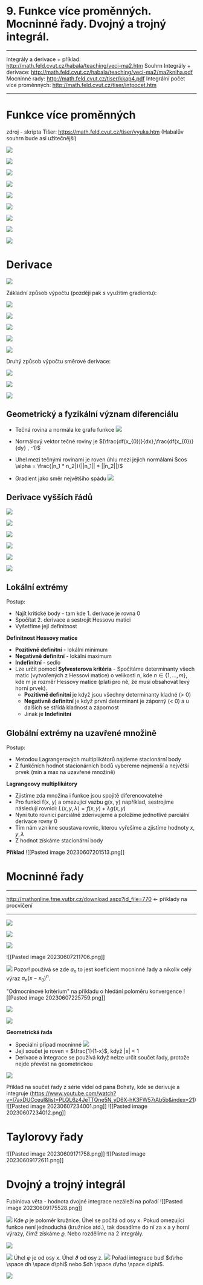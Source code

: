 # 9. Funkce více proměnných. Mocninné řady. Dvojný a trojný integrál.

----------
Integrály a derivace + příklad: http://math.feld.cvut.cz/habala/teaching/veci-ma2.htm
Souhrn Integrály + derivace: http://math.feld.cvut.cz/habala/teaching/veci-ma2/ma2kniha.pdf
Mocninné rady: http://math.feld.cvut.cz/tiser/kkap4.pdf
Integrální počet více proměnných: http://math.feld.cvut.cz/tiser/intpocet.htm

----------
# Funkce více proměnných

zdroj - skripta Tišer: https://math.feld.cvut.cz/tiser/vyuka.htm (Habalův souhrn bude asi užitečnější)

![](https://paper-attachments.dropbox.com/s_A49E0FA7E7A6D43B6799BADBBBECC5EC370A3C32ECC15B7A84154C1D79BF991F_1558854174395_image.png)

![](https://paper-attachments.dropbox.com/s_A49E0FA7E7A6D43B6799BADBBBECC5EC370A3C32ECC15B7A84154C1D79BF991F_1558854410864_image.png)

![](https://paper-attachments.dropbox.com/s_A49E0FA7E7A6D43B6799BADBBBECC5EC370A3C32ECC15B7A84154C1D79BF991F_1558854457973_image.png)

![](https://paper-attachments.dropbox.com/s_A49E0FA7E7A6D43B6799BADBBBECC5EC370A3C32ECC15B7A84154C1D79BF991F_1558854479404_image.png)

![](https://paper-attachments.dropbox.com/s_A49E0FA7E7A6D43B6799BADBBBECC5EC370A3C32ECC15B7A84154C1D79BF991F_1558854499826_image.png)

![](https://paper-attachments.dropbox.com/s_A49E0FA7E7A6D43B6799BADBBBECC5EC370A3C32ECC15B7A84154C1D79BF991F_1558854544608_image.png)

![](https://paper-attachments.dropbox.com/s_A49E0FA7E7A6D43B6799BADBBBECC5EC370A3C32ECC15B7A84154C1D79BF991F_1558854699337_image.png)

![](https://paper-attachments.dropbox.com/s_A49E0FA7E7A6D43B6799BADBBBECC5EC370A3C32ECC15B7A84154C1D79BF991F_1558854715567_image.png)

![](https://paper-attachments.dropbox.com/s_A49E0FA7E7A6D43B6799BADBBBECC5EC370A3C32ECC15B7A84154C1D79BF991F_1558854920151_image.png)

# Derivace
![](https://paper-attachments.dropbox.com/s_A49E0FA7E7A6D43B6799BADBBBECC5EC370A3C32ECC15B7A84154C1D79BF991F_1558855269867_image.png)


Základní způsob výpočtu (později pak s využitím gradientu):

![](https://paper-attachments.dropbox.com/s_A49E0FA7E7A6D43B6799BADBBBECC5EC370A3C32ECC15B7A84154C1D79BF991F_1558855603668_image.png)

![](https://paper-attachments.dropbox.com/s_A49E0FA7E7A6D43B6799BADBBBECC5EC370A3C32ECC15B7A84154C1D79BF991F_1558855841102_image.png)

![](https://paper-attachments.dropbox.com/s_A49E0FA7E7A6D43B6799BADBBBECC5EC370A3C32ECC15B7A84154C1D79BF991F_1558855896613_image.png)



![](https://paper-attachments.dropbox.com/s_A49E0FA7E7A6D43B6799BADBBBECC5EC370A3C32ECC15B7A84154C1D79BF991F_1558856038590_image.png)

![](https://paper-attachments.dropbox.com/s_A49E0FA7E7A6D43B6799BADBBBECC5EC370A3C32ECC15B7A84154C1D79BF991F_1558856181344_image.png)


Druhý způsob výpočtu směrové derivace:

![](https://paper-attachments.dropbox.com/s_A49E0FA7E7A6D43B6799BADBBBECC5EC370A3C32ECC15B7A84154C1D79BF991F_1558856356246_image.png)

![](https://paper-attachments.dropbox.com/s_A49E0FA7E7A6D43B6799BADBBBECC5EC370A3C32ECC15B7A84154C1D79BF991F_1558856391086_image.png)

![](https://paper-attachments.dropbox.com/s_A49E0FA7E7A6D43B6799BADBBBECC5EC370A3C32ECC15B7A84154C1D79BF991F_1558856573464_image.png)

## Geometrický a fyzikální význam diferenciálu
- Tečná rovina a normála ke grafu funkce
![](https://paper-attachments.dropbox.com/s_A49E0FA7E7A6D43B6799BADBBBECC5EC370A3C32ECC15B7A84154C1D79BF991F_1558856993013_image.png)
- Normálový vektor tečné roviny je $(\frac{df(x_{0})}{dx},\frac{df(x_{0})}{dy} , -1)$
- Uhel mezi tečnými rovinami je roven úhlu mezi jejich normálami
	$cos \alpha = \frac{|n_1 * n_2|}{||n_1|| * ||n_2||}$

- Gradient jako směr největšího spádu
![](https://paper-attachments.dropbox.com/s_A49E0FA7E7A6D43B6799BADBBBECC5EC370A3C32ECC15B7A84154C1D79BF991F_1558857049913_image.png)

## Derivace vyšších řádů
![](https://paper-attachments.dropbox.com/s_A49E0FA7E7A6D43B6799BADBBBECC5EC370A3C32ECC15B7A84154C1D79BF991F_1558858307832_image.png)

![](https://paper-attachments.dropbox.com/s_A49E0FA7E7A6D43B6799BADBBBECC5EC370A3C32ECC15B7A84154C1D79BF991F_1558858383122_image.png)

![](https://paper-attachments.dropbox.com/s_A49E0FA7E7A6D43B6799BADBBBECC5EC370A3C32ECC15B7A84154C1D79BF991F_1558858484033_image.png)

![](https://paper-attachments.dropbox.com/s_A49E0FA7E7A6D43B6799BADBBBECC5EC370A3C32ECC15B7A84154C1D79BF991F_1558858583966_image.png)

![](https://paper-attachments.dropbox.com/s_A49E0FA7E7A6D43B6799BADBBBECC5EC370A3C32ECC15B7A84154C1D79BF991F_1558858602523_image.png)

![](https://paper-attachments.dropbox.com/s_A49E0FA7E7A6D43B6799BADBBBECC5EC370A3C32ECC15B7A84154C1D79BF991F_1558858629425_image.png)

## Lokální extrémy
Postup:
- Najít kritické body - tam kde 1. derivace je rovna 0
- Spočítat 2. derivace a sestrojit Hessovu matici
- Vyšetříme její definitnost

**Definitnost Hessovy matice**
- **Pozitivně definitní** - lokální minimum
- **Negativně definitní** - lokální maximum
- **Indefinitní** - sedlo
- Lze určit pomocí **Sylvesterova kritéria** - Spočítáme determinanty všech matic (vytvořených z Hessovi matice) o velikosti n, kde $n \in \{1,...,m\}$, kde m je rozměr Hessovy matice (platí pro ně, že musí obsahovat levý horní prvek).
	- **Pozitivně definitní** je když jsou všechny determinanty kladné (> 0)
	- **Negativně definitní** je když první determinant je záporný (< 0) a u dalších se střídá kladnost a zápornost
	- Jinak je **Indefinitní**

## Globální extrémy na uzavřené množině
Postup:
- Metodou Lagrangerových multiplikátorů najdeme stacionární body
- Z funkčních hodnot stacionárních bodů vybereme nejmenší a největší prvek (min a max na uzavřené množině)

**Lagrangeovy multiplikátory**
- Zjistíme zda množina i funkce jsou spojitě diferencovatelné
- Pro funkci f(x, y) a omezující vazbu g(x, y) například, sestrojíme následují rovnici: $L(x, y, \lambda)= f(x, y) + \lambda g(x,y)$
- Nyní tuto rovnici parciálně zderivujeme a položíme jednotlivé parciální derivace rovny 0
- Tím nám vznikne soustava rovnic, kterou vyřešíme a zjistíme hodnoty $x,y, \lambda$
- Z hodnot získáme stacionární body

**Příklad**
![[Pasted image 20230607201513.png]]

# Mocninné řady
----------

http://mathonline.fme.vutbr.cz/download.aspx?id_file=770 ← příklady na procvičení

----------
![](https://paper-attachments.dropbox.com/s_D833006AAB2E19972EEF5D5DF49B463FD1F015B4DF7B8DBDB40BB9391ECB7A95_1558979881912_Screenshot_2019-05-27+kkap2+pdf.png)

![](https://paper-attachments.dropbox.com/s_D833006AAB2E19972EEF5D5DF49B463FD1F015B4DF7B8DBDB40BB9391ECB7A95_1558892200764_Screenshot_2019-05-26+skr+dvi+-+kkap4+pdf1.png)

![](https://paper-attachments.dropbox.com/s_D833006AAB2E19972EEF5D5DF49B463FD1F015B4DF7B8DBDB40BB9391ECB7A95_1558892247540_Screenshot_2019-05-26+skr+dvi+-+kkap4+pdf2.png)

![[Pasted image 20230607211706.png]]


![](https://paper-attachments.dropbox.com/s_D833006AAB2E19972EEF5D5DF49B463FD1F015B4DF7B8DBDB40BB9391ECB7A95_1558979567608_Screenshot_2019-05-27+skr+dvi+-+kkap4+pdf.png)
Pozor! používá se zde $a_n$ to jest koeficient mocninné řady a nikoliv celý výraz $a_n(x - x_0)^n$.

"Odmocninové kritérium" na příkladu o hledání poloměru konvergence
![[Pasted image 20230607225759.png]]

![](https://paper-attachments.dropbox.com/s_D833006AAB2E19972EEF5D5DF49B463FD1F015B4DF7B8DBDB40BB9391ECB7A95_1558979982111_Screenshot_2019-05-27+skr+dvi+-+kkap4+pdf2.png)

![](https://paper-attachments.dropbox.com/s_D833006AAB2E19972EEF5D5DF49B463FD1F015B4DF7B8DBDB40BB9391ECB7A95_1558980036454_Screenshot_2019-05-27+skr+dvi+-+kkap4+pdf3.png)

**Geometrická řada**
- Speciální případ mocninné
![](https://paper-attachments.dropbox.com/s_D833006AAB2E19972EEF5D5DF49B463FD1F015B4DF7B8DBDB40BB9391ECB7A95_1558980152753_Screenshot_2019-05-27+Mocninna+rada++Wikipedie.png)
- Její součet je roven = $\frac{1}{1-x}$, když |x| < 1
- Derivace a Integrace se používá když nelze určit součet řady, protože nejde převést na geometrickou

![](https://paper-attachments.dropbox.com/s_D833006AAB2E19972EEF5D5DF49B463FD1F015B4DF7B8DBDB40BB9391ECB7A95_1558980201565_Screenshot_2019-05-27+Mocninna+rada++Wikipedie1.png)

Příklad na součet řady z série videí od pana Bohaty, kde se derivuje a integruje
(https://www.youtube.com/watch?v=I7axDUCceuI&list=PLQL6z4JeTTQne5N_yD6X-hK3FW57rAb5b&index=21)
![[Pasted image 20230607234001.png]]
![[Pasted image 20230607234012.png]]

# Taylorovy řady
![[Pasted image 20230609171758.png]]
![[Pasted image 20230609172611.png]]

# Dvojný a trojný integrál

Fubiniova věta - hodnota dvojné integrace nezáleží na pořadí
![[Pasted image 20230609175528.png]]



![](https://paper-attachments.dropbox.com/s_D833006AAB2E19972EEF5D5DF49B463FD1F015B4DF7B8DBDB40BB9391ECB7A95_1558896241935_Screenshot_2019-05-26+skr+dvi+-+iweb3+pdf.png)
Kde $\varrho$ je poloměr kružnice. Úhel se počítá od osy x.
Pokud omezující funkce není jednoduchá (kružnice atd.), tak dosadíme do ní za x a y horní výrazy, čímž získáme $\varrho$. Nebo rozdělíme na 2 integrály.

![](https://paper-attachments.dropbox.com/s_D833006AAB2E19972EEF5D5DF49B463FD1F015B4DF7B8DBDB40BB9391ECB7A95_1558983946743_Screenshot_2019-05-27+skr+dvi+-+iweb4+pdf.png)

![](https://paper-attachments.dropbox.com/s_D833006AAB2E19972EEF5D5DF49B463FD1F015B4DF7B8DBDB40BB9391ECB7A95_1558984021358_Screenshot_2019-05-27+skr+dvi+-+iweb4+pdf2.png)
Úhel $\varphi$ je od osy x. Úhel $\vartheta$ od osy z.
![](https://paper-attachments.dropbox.com/s_D833006AAB2E19972EEF5D5DF49B463FD1F015B4DF7B8DBDB40BB9391ECB7A95_1558984025833_Screenshot_2019-05-27+skr+dvi+-+iweb4+pdf3.png)
Pořadí integrace buď $d\rho \space dh \space d\phi$ nebo $dh \space d\rho \space d\phi$.

![](https://paper-attachments.dropbox.com/s_D833006AAB2E19972EEF5D5DF49B463FD1F015B4DF7B8DBDB40BB9391ECB7A95_1558984067866_Screenshot_2019-05-27+skr+dvi+-+iweb4+pdf4.png)



